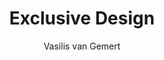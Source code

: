 ---
title: Exclusive Design
author: Vasilis van Gemert
link: "https://exclusive-design.vasilis.nl/"
---